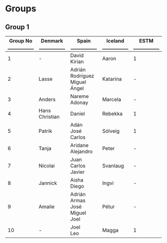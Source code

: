# Groups

## Group 1
Group No<br />___________ | Denmark<br />___________ | Spain<br />___________ | Iceland<br />___________ | ESTM<br />___________ 
-- | -- | -- | -- | -- 
1 | - | David<br />Kirian | Aaron | 1
2 | Lasse | Adrián Rodríguez<br />Miguel Ángel | Katarina | -
3 | Anders | Nareme<br />Adonay | Marcela | -
4 | Hans Christian | Daniel | Rebekka | 1 
5 | Patrik | Adán<br />José Carlos | Sólveig | 1
6 | Tanja | Aridane<br />Alejandro | Peter | -
7 | Nicolai | Juan Carlos<br />Javier | Svanlaug | -
8 | Jannick | Aisha<br />Diego | Ingvi | -
9 | Amalie | Adrián Armas<br />José Miguel<br />Joel | Pétur | -
10 | - | Joel<br />Leo | Magga | 1
